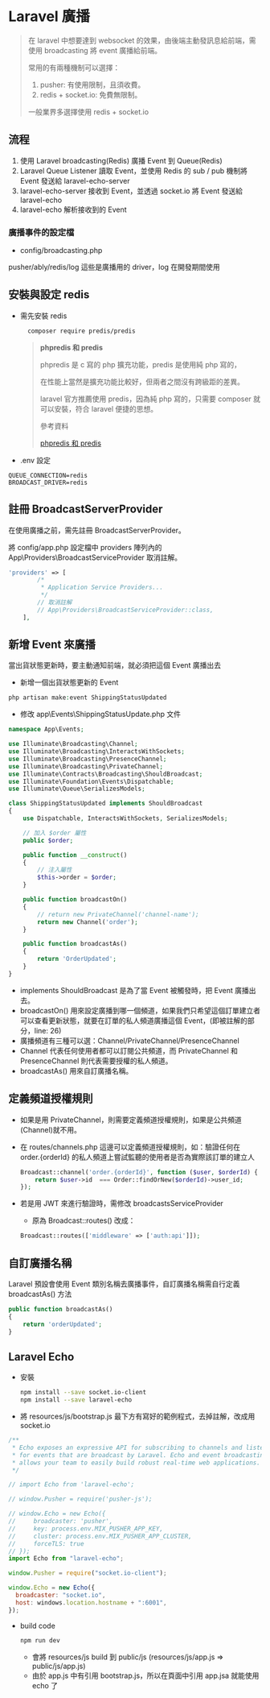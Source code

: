 # Laravel 廣播

> 在 laravel 中想要達到 websocket 的效果，由後端主動發訊息給前端，需使用 broadcasting 將 event 廣播給前端。
>
> 常用的有兩種機制可以選擇：
>
> 1. pusher: 有使用限制，且須收費。
> 2. redis + socket.io: 免費無限制。
>
> 一般業界多選擇使用 redis + socket.io

## 流程

1. 使用 Laravel broadcasting(Redis) 廣播 Event 到 Queue(Redis)
2. Laravel Queue Listener 讀取 Event，並使用 Redis 的 sub / pub 機制將 Event 發送給 laravel-echo-server
3. laravel-echo-server 接收到 Event，並透過 socket.io 將 Event 發送給 laravel-echo
4. laravel-echo 解析接收到的 Event

### 廣播事件的設定檔

- config/broadcasting.php

pusher/ably/redis/log 這些是廣播用的 driver，log 在開發期間使用

## 安裝與設定 redis

- 需先安裝 redis

  ```bash
    composer require predis/predis
  ```

  > **phpredis 和 predis**
  >
  > phpredis 是 c 寫的 php 擴充功能，predis 是使用純 php 寫的，
  >
  > 在性能上當然是擴充功能比較好，但兩者之間沒有跨級距的差異。
  >
  > laravel 官方推薦使用 predis，因為純 php 寫的，只需要 composer 就可以安裝，符合 laravel 便捷的思想。
  >
  > 參考資料
  >
  > [phpredis 和 predis](https://learnku.com/articles/7259/phpredis-and-predis)

- .env 設定

```env
QUEUE_CONNECTION=redis
BROADCAST_DRIVER=redis
```

## 註冊 BroadcastServerProvider

在使用廣播之前，需先註冊 BroadcastServerProvider。

將 config/app.php 設定檔中 providers 陣列內的 App\Providers\BroadcastServiceProvider 取消註解。

```php
'providers' => [
        /*
         * Application Service Providers...
         */
        // 取消註解
        // App\Providers\BroadcastServiceProvider::class,
    ],

```

## 新增 Event 來廣播

當出貨狀態更新時，要主動通知前端，就必須把這個 Event 廣播出去

- 新增一個出貨狀態更新的 Event

```php
php artisan make:event ShippingStatusUpdated
```

- 修改 app\Events\ShippingStatusUpdate.php 文件

```php
namespace App\Events;

use Illuminate\Broadcasting\Channel;
use Illuminate\Broadcasting\InteractsWithSockets;
use Illuminate\Broadcasting\PresenceChannel;
use Illuminate\Broadcasting\PrivateChannel;
use Illuminate\Contracts\Broadcasting\ShouldBroadcast;
use Illuminate\Foundation\Events\Dispatchable;
use Illuminate\Queue\SerializesModels;

class ShippingStatusUpdated implements ShouldBroadcast
{
    use Dispatchable, InteractsWithSockets, SerializesModels;

    // 加入 $order 屬性
    public $order;

    public function __construct()
    {
        // 注入屬性
        $this->order = $order;
    }

    public function broadcastOn()
    {
        // return new PrivateChannel('channel-name');
        return new Channel('order');
    }

    public function broadcastAs()
    {
        return 'OrderUpdated';
    }
}
```

- implements ShouldBroadcast 是為了當 Event 被觸發時，把 Event 廣播出去。
- broadcastOn() 用來設定廣播到哪一個頻道，如果我們只希望這個訂單建立者可以查看更新狀態，就要在訂單的私人頻道廣播這個 Event，(即被註解的部分，line: 26)
- 廣播頻道有三種可以選：Channel/PrivateChannel/PresenceChannel
- Channel 代表任何使用者都可以訂閱公共頻道，而 PrivateChannel 和 PresenceChannel 則代表需要授權的私人頻道。
- broadcastAs() 用來自訂廣播名稱。

## 定義頻道授權規則

- 如果是用 PrivateChannel，則需要定義頻道授權規則，如果是公共頻道(Channel)就不用。
- 在 routes/channels.php 這邊可以定義頻道授權規則，如：驗證任何在 order.{orderId} 的私人頻道上嘗試監聽的使用者是否為實際該訂單的建立人

  ```php
  Broadcast::channel('order.{orderId}', function ($user, $orderId) {
      return $user->id  === Order::findOrNew($orderId)->user_id;
  });
  ```

- 若是用 JWT 來進行驗證時，需修改 broadcastsServiceProvider

  - 原為 Broadcast::routes() 改成：

  ```php
  Broadcast::routes(['middleware' => ['auth:api']]);
  ```

## 自訂廣播名稱

Laravel 預設會使用 Event 類別名稱去廣播事件，自訂廣播名稱需自行定義 broadcastAs() 方法

```php
public function broadcastAs()
{
    return 'orderUpdated';
}
```

## Laravel Echo

- 安裝

  ```bash
  npm install --save socket.io-client
  npm install --save laravel-echo
  ```

- 將 resources/js/bootstrap.js 最下方有寫好的範例程式，去掉註解，改成用 socket.io

```javascript
/**
 * Echo exposes an expressive API for subscribing to channels and listening
 * for events that are broadcast by Laravel. Echo and event broadcasting
 * allows your team to easily build robust real-time web applications.
 */

// import Echo from 'laravel-echo';

// window.Pusher = require('pusher-js');

// window.Echo = new Echo({
//     broadcaster: 'pusher',
//     key: process.env.MIX_PUSHER_APP_KEY,
//     cluster: process.env.MIX_PUSHER_APP_CLUSTER,
//     forceTLS: true
// });
import Echo from "laravel-echo";

window.Pusher = require("socket.io-client");

window.Echo = new Echo({
  broadcaster: "socket.io",
  host: windows.location.hostname + ":6001",
});
```

- build code

  ```bash
  npm run dev
  ```

  - 會將 resources/js build 到 public/js (resources/js/app.js => public/js/app.js)
  - 由於 app.js 中有引用 bootstrap.js，所以在頁面中引用 app.jsa 就能使用 echo 了
